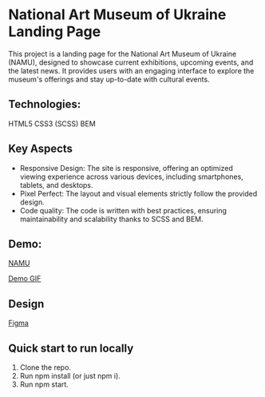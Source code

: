 # National Art Museum of Ukraine Landing Page
This project is a landing page for the National Art Museum of Ukraine (NAMU), designed to showcase current exhibitions, upcoming events, and the latest news. It provides users with an engaging interface to explore the museum's offerings and stay up-to-date with cultural events.

## Technologies:
HTML5
CSS3 (SCSS)
BEM

## Key Aspects
- Responsive Design: The site is responsive, offering an optimized viewing experience across various devices, including smartphones, tablets, and desktops.
- Pixel Perfect: The layout and visual elements strictly follow the provided design.
- Code quality: The code is written with best practices, ensuring maintainability and scalability thanks to SCSS and BEM.

## Demo:
[NAMU](https://valeraom.github.io/namu-landing/)

[Demo GIF](public/images/namu-review.gif)

## Design
[Figma](https://www.figma.com/design/HL3XGt5ZatvJoYBhOaWY5x/museum-prototype?node-id=323-1957&node-type=canvas&t=uXVTeA5RkGl4tteA-0)

## Quick start to run locally
1. Clone the repo.
2. Run npm install (or just npm i).
3. Run npm start.
